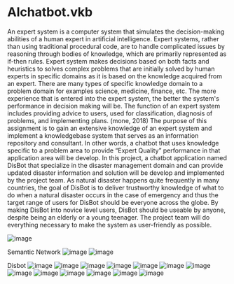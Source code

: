 # AIchatbot.vkb

An expert system is a computer system that simulates the decision-making abilities of a human 
expert in artificial intelligence. Expert systems, rather than using traditional procedural code, are 
to handle complicated issues by reasoning through bodies of knowledge, which are primarily 
represented as if-then rules. Expert system makes decisions based on both facts and heuristics to 
solves complex problems that are initially solved by human experts in specific domains as it is 
based on the knowledge acquired from an expert. There are many types of specific knowledge 
domain to a problem domain for examples science, medicine, finance, etc. The more experience 
that is entered into the expert system, the better the system's performance in decision making will 
be. The function of an expert system includes providing advice to users, used for classification, 
diagnosis of problems, and implementing plans. (mone, 2018)
The purpose of this assignment is to gain an extensive knowledge of an expert system and 
implement a knowledgebase system that serves as an information repository and consultant. In 
other words, a chatbot that uses knowledge specific to a problem area to provide “Expert Quality” 
performance in that application area will be develop. In this project, a chatbot application named 
DisBot that specialize in the disaster management domain and can provide updated disaster 
information and solution will be develop and implemented by the project team. As natural disaster 
happens quite frequently in many countries, the goal of DisBot is to deliver trustworthy knowledge 
of what to do when a natural disaster occurs in the case of emergency and thus the target range of 
users for DisBot should be everyone across the globe. By making DisBot into novice level users, 
DisBot should be useable by anyone, despite being an elderly or a young teenager. The project 
team will do everything necessary to make the system as user-friendly as possible.

![image](https://user-images.githubusercontent.com/74132232/195018259-cadff374-cffe-4b75-bfc1-b707239403be.png)

Semantic Network
![image](https://user-images.githubusercontent.com/74132232/195018607-66acc977-676e-4cfc-8a8c-726898b69005.png)
![image](https://user-images.githubusercontent.com/74132232/195018662-5fb3b06b-1d23-4f12-a1fc-fd02097da6f8.png)

Disbot
![image](https://user-images.githubusercontent.com/74132232/195018760-412e1c84-84ba-4e6e-b722-899a904623f4.png)
![image](https://user-images.githubusercontent.com/74132232/195018805-8160ad45-1918-452d-a197-a2ca8a06e856.png)
![image](https://user-images.githubusercontent.com/74132232/195018837-745b7828-cb49-4c5a-a61e-6e8f1e5c1a0b.png)
![image](https://user-images.githubusercontent.com/74132232/195018862-b93feef5-a298-42ac-8f7e-99cf4c3d4a54.png)
![image](https://user-images.githubusercontent.com/74132232/195018891-56d9a85a-a24c-48ac-991e-419fd185f772.png)
![image](https://user-images.githubusercontent.com/74132232/195018919-a4ada6c6-66f0-40a4-b712-ac0b24d41be8.png)
![image](https://user-images.githubusercontent.com/74132232/195018940-a4c67e34-e0ce-4247-b7bf-a244a7554b25.png)
![image](https://user-images.githubusercontent.com/74132232/195018996-d48be4d5-3c27-4cdf-9f7d-33f7447610b3.png)
![image](https://user-images.githubusercontent.com/74132232/195019026-416f8689-a6cd-468c-a043-9b3d0fbfdc95.png)
![image](https://user-images.githubusercontent.com/74132232/195019069-d5bcb503-cb2a-41a9-bb60-e277ecc3283d.png)
![image](https://user-images.githubusercontent.com/74132232/195019089-07435306-669f-4e53-bce7-ac62c3b3276c.png)
![image](https://user-images.githubusercontent.com/74132232/195019107-2278f08b-25e9-4fcb-957b-7ee3293db2aa.png)
![image](https://user-images.githubusercontent.com/74132232/195019162-a15a3e6c-d957-424e-925f-99ec36a1161a.png)
